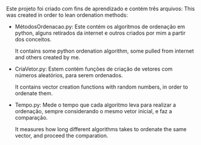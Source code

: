 Este projeto foi criado com fins de aprendizado e contém três arquivos:
This was created in order to lean ordenation methods:
- MétodosOrdenacao.py:
    Este contém os algoritmos de ordenação em python, alguns retirados da internet e outros criados por mim a partir dos conceitos.
    
    It contains some python ordenation algorithm, some pulled from internet and others created by me.
    
- CriaVetor.py:
    Estem contém funções de criação de vetores com números aleatórios, para serem ordenados.
    
    It contains vector creation functions with random numbers, in order to ordenate them.
    
- Tempo.py:
    Mede o tempo que cada algoritmo leva para realizar a ordenação, sempre considerando o mesmo vetor inicial, e faz a comparação.
    
    It measures how long different algorithms takes to ordenate the same vector, and proceed the comparation.
